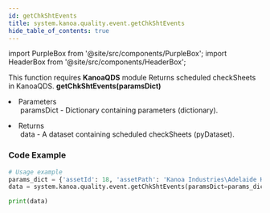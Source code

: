 ```yaml
---
id: getChkShtEvents
title: system.kanoa.quality.event.getChkShtEvents
hide_table_of_contents: true
---
```


import PurpleBox from '@site/src/components/PurpleBox';
import HeaderBox from '@site/src/components/HeaderBox';

<PurpleBox>This function requires <b>KanoaQDS</b> module</PurpleBox>
<HeaderBox header="Description">Returns scheduled checkSheets in KanoaQDS.</HeaderBox>
<HeaderBox header="Syntax">
    <b>getChkShtEvents(paramsDict)</b>
    <li> Parameters <br />
        <ul>paramsDict - Dictionary containing parameters (dictionary).</ul>
    </li>
    <li> Returns <br />
        <ul>data - A dataset containing scheduled checkSheets (pyDataset).</ul>
    </li>
</HeaderBox>

### Code Example
```python
# Usage example
params_dict = {'assetId': 18, 'assetPath': 'Kanoa Industries\Adelaide Hills\Packaging\Line 1', 'itemClassPath': 'some path', 'itemId': 45, 'shiftNameId': 2}
data = system.kanoa.quality.event.getChkShtEvents(paramsDict=params_dict)

print(data)